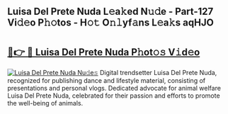 ## Luisa Del Prete Nuda L𝚎a𝚔ed N𝚞𝚍e - Part-127 Vi𝚍𝚎o P𝚑𝚘tos - H𝚘𝚝 O𝚗𝚕yf𝚊ns L𝚎a𝚔s aqHJO

# <h2><a href="http://kf95jl.oniu.top/?m=Luisa+Del+Prete+Nuda">🔗👉 🔴 Luisa Del Prete Nuda P𝚑ot𝚘𝚜 V𝚒d𝚎o</a></h2>

[![Luisa Del Prete Nuda Nu𝚍e𝚜](https://i.imgur.com/0qMVB7G.gif)](http://kf95jl.oniu.top/?m=Luisa+Del+Prete+Nuda)
Digital trendsetter Luisa Del Prete Nuda, recognized for publishing dance and lifestyle material, consisting of presentations and personal vlogs. Dedicated advocate for animal welfare Luisa Del Prete Nuda, celebrated for their passion and efforts to promote the well-being of animals.  
